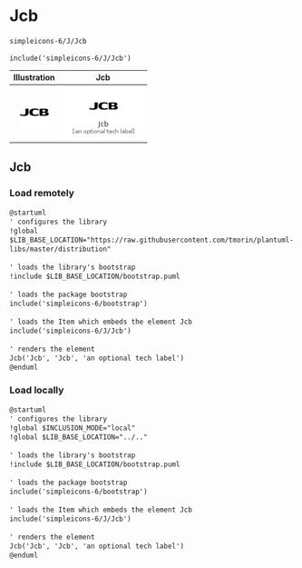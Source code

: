 # Jcb


```text
simpleicons-6/J/Jcb
```

```text
include('simpleicons-6/J/Jcb')
```



| Illustration | Jcb |
| :---: | :---: |
| ![illustration for Illustration](../../simpleicons-6/J/Jcb.png) | ![illustration for Jcb](../../simpleicons-6/J/Jcb.Local.png) |




## Jcb

### Load remotely
```plantuml
@startuml
' configures the library
!global $LIB_BASE_LOCATION="https://raw.githubusercontent.com/tmorin/plantuml-libs/master/distribution"

' loads the library's bootstrap
!include $LIB_BASE_LOCATION/bootstrap.puml

' loads the package bootstrap
include('simpleicons-6/bootstrap')

' loads the Item which embeds the element Jcb
include('simpleicons-6/J/Jcb')

' renders the element
Jcb('Jcb', 'Jcb', 'an optional tech label')
@enduml
```

### Load locally
```plantuml
@startuml
' configures the library
!global $INCLUSION_MODE="local"
!global $LIB_BASE_LOCATION="../.."

' loads the library's bootstrap
!include $LIB_BASE_LOCATION/bootstrap.puml

' loads the package bootstrap
include('simpleicons-6/bootstrap')

' loads the Item which embeds the element Jcb
include('simpleicons-6/J/Jcb')

' renders the element
Jcb('Jcb', 'Jcb', 'an optional tech label')
@enduml
```


